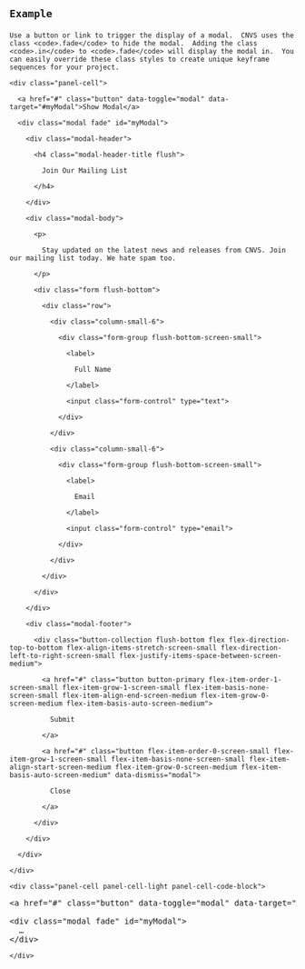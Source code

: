 <!-- =================================================
BEGIN: Modal Example
================================================== -->

<section id="modals-example">

  <h1>

    Example

  </h1>

  <p>

    Use a button or link to trigger the display of a modal.  CNVS uses the class <code>.fade</code> to hide the modal.  Adding the class <code>.in</code> to <code>.fade</code> will display the modal in.  You can easily override these class styles to create unique keyframe sequences for your project.

  </p>

  <!-- =================================================
  BEGIN: Example
  ================================================== -->

  <div class="panel flush-bottom">

    <div class="panel-cell">

      <a href="#" class="button" data-toggle="modal" data-target="#myModal">Show Modal</a>

      <div class="modal fade" id="myModal">

        <div class="modal-header">

          <h4 class="modal-header-title flush">

            Join Our Mailing List

          </h4>

        </div>

        <div class="modal-body">

          <p>

            Stay updated on the latest news and releases from CNVS. Join our mailing list today. We hate spam too.

          </p>

          <div class="form flush-bottom">

            <div class="row">

              <div class="column-small-6">

                <div class="form-group flush-bottom-screen-small">

                  <label>

                    Full Name

                  </label>

                  <input class="form-control" type="text">

                </div>

              </div>

              <div class="column-small-6">

                <div class="form-group flush-bottom-screen-small">

                  <label>

                    Email

                  </label>

                  <input class="form-control" type="email">

                </div>

              </div>

            </div>

          </div>

        </div>

        <div class="modal-footer">

          <div class="button-collection flush-bottom flex flex-direction-top-to-bottom flex-align-items-stretch-screen-small flex-direction-left-to-right-screen-small flex-justify-items-space-between-screen-medium">

            <a href="#" class="button button-primary flex-item-order-1-screen-small flex-item-grow-1-screen-small flex-item-basis-none-screen-small flex-item-align-end-screen-medium flex-item-grow-0-screen-medium flex-item-basis-auto-screen-medium">

              Submit

            </a>

            <a href="#" class="button flex-item-order-0-screen-small flex-item-grow-1-screen-small flex-item-basis-none-screen-small flex-item-align-start-screen-medium flex-item-grow-0-screen-medium flex-item-basis-auto-screen-medium" data-dismiss="modal">

              Close

            </a>

          </div>

        </div>

      </div>

    </div>

    <div class="panel-cell panel-cell-light panel-cell-code-block">

<pre class="prettyprint transparent flush lang-html">
&lt;a href="#" class="button" data-toggle="modal" data-target="#myModal"&gt;Show Modal&lt;/a&gt;

&lt;div class="modal fade" id="myModal"&gt;
  &hellip;
&lt;/div&gt;
</pre>

    </div>

  </div>

  <!-- =================================================
  END: Example
  ================================================== -->

</section>

<!-- =================================================
END: Modal Example
================================================== -->
